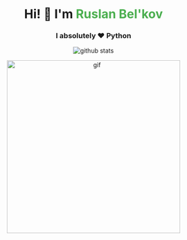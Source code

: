 <p align="center">
  <h1 align="center">Hi! 👋 I'm <span style="color: #4CAF50;">Ruslan Bel'kov</span></h1>
  <h3 align="center">I absolutely ❤️ <strong>Python</strong></h3>
</p>

<p align="center">
  <picture>
    <source media="(prefers-color-scheme: dark)" srcset="https://github-readme-stats.vercel.app/api?username=dantetemplar&include_all_commits=false&count_private=true&show_icons=true&theme=github_dark">
    <source media="(prefers-color-scheme: light)" srcset="https://github-readme-stats.vercel.app/api?username=dantetemplar&include_all_commits=false&count_private=true&show_icons=true">
    <img alt="github stats" src="https://github-readme-stats.vercel.app/api?username=dantetemplar&include_all_commits=false&count_private=true&show_icons=true">
  </picture>
</p>

<p align="center">
  <img alt="gif" width="400px" src="https://i.giphy.com/media/v1.Y2lkPTc5MGI3NjExazcwbHk5N3JsbzU2aDJncGs0Mzlsb2Zqbjg4YTJkMDdsYXdtMHJzZiZlcD12MV9pbnRlcm5hbF9naWZfYnlfaWQmY3Q9Zw/JIX9t2j0ZTN9S/giphy.gif">
</p>

<br/>

